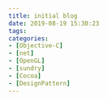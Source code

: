 ```yaml
---
title: initial blog
date: 2019-08-19 15:30:23
tags:
categories:
- [Objective-C]
- [net]
- [OpenGL]
- [sundry]
- [Cocoa]
- [DesignPattern]
---
```

